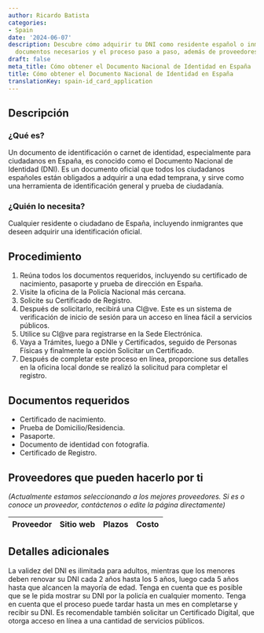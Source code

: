 ```yaml
---
author: Ricardo Batista
categories:
- Spain
date: '2024-06-07'
description: Descubre cómo adquirir tu DNI como residente español o inmigrante, los
  documentos necesarios y el proceso paso a paso, además de proveedores, costo y plazos.
draft: false
meta_title: Cómo obtener el Documento Nacional de Identidad en España
title: Cómo obtener el Documento Nacional de Identidad en España
translationKey: spain-id_card_application
---
```



## Descripción
### ¿Qué es?
Un documento de identificación o carnet de identidad, especialmente para ciudadanos en España, es conocido como el Documento Nacional de Identidad (DNI). Es un documento oficial que todos los ciudadanos españoles están obligados a adquirir a una edad temprana, y sirve como una herramienta de identificación general y prueba de ciudadanía.

### ¿Quién lo necesita?
Cualquier residente o ciudadano de España, incluyendo inmigrantes que deseen adquirir una identificación oficial.

## Procedimiento
1. Reúna todos los documentos requeridos, incluyendo su certificado de nacimiento, pasaporte y prueba de dirección en España.
2. Visite la oficina de la Policía Nacional más cercana.
3. Solicite su Certificado de Registro.
4. Después de solicitarlo, recibirá una Cl@ve. Este es un sistema de verificación de inicio de sesión para un acceso en línea fácil a servicios públicos.
5. Utilice su Cl@ve para registrarse en la Sede Electrónica.
6. Vaya a Trámites, luego a DNIe y Certificados, seguido de Personas Físicas y finalmente la opción Solicitar un Certificado.
7. Después de completar este proceso en línea, proporcione sus detalles en la oficina local donde se realizó la solicitud para completar el registro.

## Documentos requeridos
- Certificado de nacimiento.
- Prueba de Domicilio/Residencia.
- Pasaporte.
- Documento de identidad con fotografía.
- Certificado de Registro.

## Proveedores que pueden hacerlo por ti
_(Actualmente estamos seleccionando a los mejores proveedores. Si es o conoce un proveedor, contáctenos o edite la página directamente)_

| Proveedor | Sitio web | Plazos | Costo |
| --------------- | --------------- | :-------------: | :-------------: |

## Detalles adicionales
La validez del DNI es ilimitada para adultos, mientras que los menores deben renovar su DNI cada 2 años hasta los 5 años, luego cada 5 años hasta que alcancen la mayoría de edad. Tenga en cuenta que es posible que se le pida mostrar su DNI por la policía en cualquier momento. Tenga en cuenta que el proceso puede tardar hasta un mes en completarse y recibir su DNI. Es recomendable también solicitar un Certificado Digital, que otorga acceso en línea a una cantidad de servicios públicos.